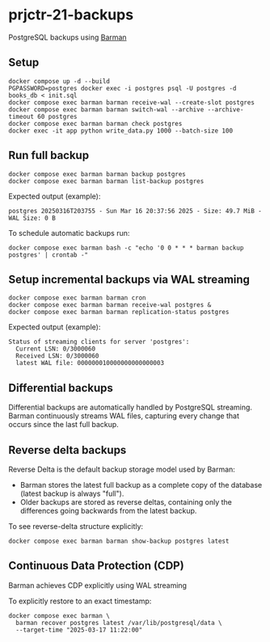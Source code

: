 # prjctr-21-backups

PostgreSQL backups using [Barman](https://pgbarman.org/)

## Setup

```
docker compose up -d --build
PGPASSWORD=postgres docker exec -i postgres psql -U postgres -d books_db < init.sql
docker compose exec barman barman receive-wal --create-slot postgres
docker compose exec barman barman switch-wal --archive --archive-timeout 60 postgres
docker compose exec barman barman check postgres
docker exec -it app python write_data.py 1000 --batch-size 100
```

## Run full backup

```
docker compose exec barman barman backup postgres
docker compose exec barman barman list-backup postgres
```

Expected output (example):

```
postgres 20250316T203755 - Sun Mar 16 20:37:56 2025 - Size: 49.7 MiB - WAL Size: 0 B
```

To schedule automatic backups run:

```
docker compose exec barman bash -c "echo '0 0 * * * barman backup postgres' | crontab -"
```

## Setup incremental backups via WAL streaming

```
docker compose exec barman barman cron
docker compose exec barman barman receive-wal postgres &
docker compose exec barman barman replication-status postgres
```

Expected output (example):

```
Status of streaming clients for server 'postgres':
  Current LSN: 0/3000060
  Received LSN: 0/3000060
  latest WAL file: 000000010000000000000003
```

## Differential backups

Differential backups are automatically handled by PostgreSQL streaming. Barman continuously streams WAL files, capturing every change that occurs since the last full backup.

## Reverse delta backups

Reverse Delta is the default backup storage model used by Barman:

- Barman stores the latest full backup as a complete copy of the database (latest backup is always "full").
- Older backups are stored as reverse deltas, containing only the differences going backwards from the latest backup.

To see reverse-delta structure explicitly:

```
docker compose exec barman barman show-backup postgres latest
```

## Continuous Data Protection (CDP)

Barman achieves CDP explicitly using WAL streaming

To explicitly restore to an exact timestamp:

```
docker compose exec barman \
  barman recover postgres latest /var/lib/postgresql/data \
  --target-time "2025-03-17 11:22:00"
```
